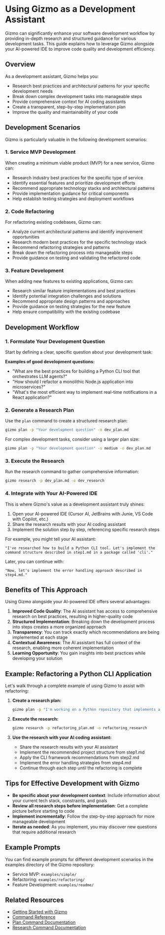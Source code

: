 # Using Gizmo as a Development Assistant

Gizmo can significantly enhance your software development workflow by providing in-depth research and structured guidance for various development tasks. This guide explains how to leverage Gizmo alongside your AI-powered IDE to improve code quality and development efficiency.

## Overview

As a development assistant, Gizmo helps you:

- Research best practices and architectural patterns for your specific development needs
- Break down complex development tasks into manageable steps
- Provide comprehensive context for AI coding assistants
- Create a transparent, step-by-step implementation plan
- Improve the quality and maintainability of your code

## Development Scenarios

Gizmo is particularly valuable in the following development scenarios:

### 1. Service MVP Development

When creating a minimum viable product (MVP) for a new service, Gizmo can:

- Research industry best practices for the specific type of service
- Identify essential features and prioritize development efforts
- Recommend appropriate technology stacks and architectural patterns
- Provide implementation guidance for critical components
- Help establish testing strategies and deployment workflows

### 2. Code Refactoring

For refactoring existing codebases, Gizmo can:

- Analyze current architectural patterns and identify improvement opportunities
- Research modern best practices for the specific technology stack
- Recommend refactoring strategies and patterns
- Break down the refactoring process into manageable steps
- Provide guidance on testing and validating the refactored code

### 3. Feature Development

When adding new features to existing applications, Gizmo can:

- Research similar feature implementations and best practices
- Identify potential integration challenges and solutions
- Recommend appropriate design patterns and approaches
- Provide guidance on testing strategies for the new feature
- Help ensure compatibility with the existing codebase

## Development Workflow

### 1. Formulate Your Development Question

Start by defining a clear, specific question about your development task:

**Examples of good development questions:**
- "What are the best practices for building a Python CLI tool that orchestrates LLM agents?"
- "How should I refactor a monolithic Node.js application into microservices?"
- "What's the most efficient way to implement real-time notifications in a React application?"

### 2. Generate a Research Plan

Use the `plan` command to create a structured research plan:

```bash
gizmo plan -p "Your development question" -o dev_plan.md
```

For complex development tasks, consider using a larger plan size:

```bash
gizmo plan -p "Your development question" -s medium -o dev_plan.md
```

### 3. Execute the Research

Run the research command to gather comprehensive information:

```bash
gizmo research -p dev_plan.md -o dev_research
```

### 4. Integrate with Your AI-Powered IDE

This is where Gizmo's value as a development assistant truly shines:

1. Open your AI-powered IDE (Cursor AI, JetBrains with Junie, VS Code with Copilot, etc.)
2. Share the research results with your AI coding assistant
3. Implement the solution step by step, referencing specific research steps

For example, you might tell your AI assistant:
```
"I've researched how to build a Python CLI tool. Let's implement the command structure described in step1.md in a package called 'cli'."
```

Later, you can continue with:
```
"Now, let's implement the error handling approach described in step4.md."
```

## Benefits of This Approach

Using Gizmo alongside your AI-powered IDE offers several advantages:

1. **Improved Code Quality**: The AI assistant has access to comprehensive research on best practices, resulting in higher-quality code
2. **Structured Implementation**: Breaking down the development process into steps creates a more organized approach
3. **Transparency**: You can track exactly which recommendations are being implemented at each stage
4. **Contextual Awareness**: The AI assistant has full context of the research, enabling more coherent implementation
5. **Learning Opportunity**: You gain insights into best practices while developing your solution

## Example: Refactoring a Python CLI Application

Let's walk through a complete example of using Gizmo to assist with refactoring:

1. **Create a research plan:**
   ```bash
   gizmo plan -p "I'm working on a Python repository that implements a command-line interface (CLI) tool designed to orchestrate local agents that perform deep research tasks using various large language model (LLM) providers. I need to refactor it using best practices for Python CLI development and LLM agent orchestration architecture." -o refactoring_plan.md
   ```

2. **Execute the research:**
   ```bash
   gizmo research -p refactoring_plan.md -o refactoring_research
   ```

3. **Use the research with your AI coding assistant:**
   - Share the research results with your AI assistant
   - Implement the recommended project structure from step1.md
   - Apply the CLI framework recommendations from step2.md
   - Implement the error handling strategies from step4.md
   - Continue through each step until the refactoring is complete

## Tips for Effective Development with Gizmo

- **Be specific about your development context**: Include information about your current tech stack, constraints, and goals
- **Review all research steps before implementation**: Get a complete picture before starting to code
- **Implement incrementally**: Follow the step-by-step approach for more manageable development
- **Iterate as needed**: As you implement, you may discover new questions that require additional research

## Example Prompts

You can find example prompts for different development scenarios in the examples directory of the Gizmo repository:

- Service MVP: `examples/simple/`
- Refactoring: `examples/refactoring/`
- Feature Development: `examples/readme/`

## Related Resources

- [Getting Started with Gizmo](../getting-started.md)
- [Command Reference](../commands/index.md)
- [Plan Command Documentation](../commands/plan.md)
- [Research Command Documentation](../commands/research.md)
